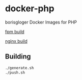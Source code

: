 # docker-php
borisgloger Docker Images for PHP

[fpm build](https://hub.docker.com/r/borisgloger/php-fpm/)

[nginx build](https://hub.docker.com/r/borisgloger/php-nginx/)

## Building

```bash
./generate.sh
./push.sh
```
